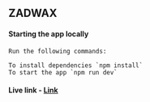## ZADWAX

#### Starting the app locally
`Run the following commands:`
```
To install dependencies `npm install`
To start the app `npm run dev`
```
#### Live link - [Link](https://nurudeen-zadwax.netlify.app)
